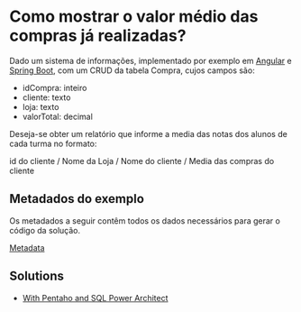 # Como mostrar o valor médio das compras já realizadas?

Dado um sistema de informações, implementado por exemplo em [Angular](frontend) e [Spring Boot](backend), com um CRUD da tabela Compra, cujos campos são:

- idCompra: inteiro
- cliente: texto
- loja: texto
- valorTotal: decimal

Deseja-se obter um relatório que informe a media das notas dos alunos de cada turma no formato:

id do cliente / Nome da Loja  / Nome do cliente / Media das compras do cliente

## Metadados do exemplo

Os metadados a seguir contêm todos os dados necessários para gerar o código da solução.


[Metadata](metadata.json)


## Solutions 

- [With Pentaho and SQL Power Architect](solutions/PentahoPowerArchitect)
